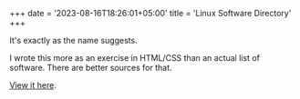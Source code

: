 +++
date = '2023-08-16T18:26:01+05:00'
title = 'Linux Software Directory'
+++

It's exactly as the name suggests.

I wrote this more as an exercise in HTML/CSS than an actual list of software. There are better sources for that.

[View it here](/files/archive/software.html).

